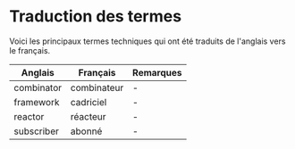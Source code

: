 # Traduction des termes

Voici les principaux termes techniques qui ont été traduits de l'anglais vers le
français.

| Anglais | Français | Remarques |
| ------- | ------ | ------ |
| combinator | combinateur | - |
| framework | cadriciel | - |
| reactor | réacteur | - |
| subscriber | abonné | - |
